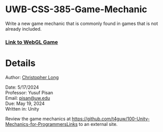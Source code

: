 # UWB-CSS-385-Game-Mechanic
Write a new game mechanic that is commonly found in games that is not already included.

### [Link to WebGL Game](https://wristbandshackles.github.io/UWB-CSS-385-Game-Mechanic/Builds/)

# Details
Author: [Christopher Long](https://www.linkedin.com/in/christopher--long/)

Date: 5/17/2024<br>
Professor: Yusuf Pisan<br>
Email: pisan@uw.edu<br>
Due: May 19, 2024<br>
Written in: Unity<br>

Review the game mechanics at https://github.com/t4guw/100-Unity-Mechanics-for-ProgrammersLinks to an external site.
